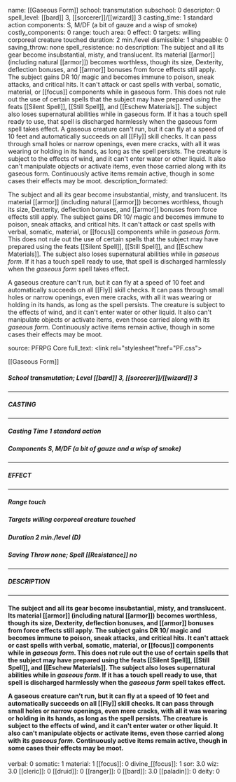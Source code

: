 name: [[Gaseous Form]]
school: transmutation
subschool: 0
descriptor: 0
spell_level: [[bard]] 3, [[sorcerer]]/[[wizard]] 3
casting_time: 1 standard action
components: S, M/DF (a bit of gauze and a wisp of smoke)
costly_components: 0
range: touch
area: 0
effect: 0
targets: willing corporeal creature touched
duration: 2 min./level
dismissible: 1
shapeable: 0
saving_throw: none
spell_resistence: no
description: The subject and all its gear become insubstantial, misty, and translucent. Its material [[armor]] (including natural [[armor]]) becomes worthless, though its size, Dexterity, deflection bonuses, and [[armor]] bonuses from force effects still apply. The subject gains DR 10/ magic and becomes immune to poison, sneak attacks, and critical hits. It can't attack or cast spells with verbal, somatic, material, or [[focus]] components while in gaseous form. This does not rule out the use of certain spells that the subject may have prepared using the feats [[Silent Spell]], [[Still Spell]], and [[Eschew Materials]]. The subject also loses supernatural abilities while in gaseous form. If it has a touch spell ready to use, that spell is discharged harmlessly when the gaseous form spell takes effect.  A gaseous creature can't run, but it can fly at a speed of 10 feet and automatically succeeds on all [[Fly]] skill checks. It can pass through small holes or narrow openings, even mere cracks, with all it was wearing or holding in its hands, as long as the spell persists. The creature is subject to the effects of wind, and it can't enter water or other liquid. It also can't manipulate objects or activate items, even those carried along with its gaseous form. Continuously active items remain active, though in some cases their effects may be moot.
description_formated: <p>The subject and all its gear become insubstantial, misty, and translucent. Its material [[armor]] (including natural [[armor]]) becomes worthless, though its size, Dexterity, deflection bonuses, and [[armor]] bonuses from force effects still apply. The subject gains DR 10/ magic and becomes immune to poison, sneak attacks, and critical hits. It can't attack or cast spells with verbal, somatic, material, or [[focus]] components while in <i>gaseous form</i>. This does not rule out the use of certain spells that the subject may have prepared using the feats [[Silent Spell]], [[Still Spell]], and [[Eschew Materials]]. The subject also loses supernatural abilities while in <i>gaseous form</i>. If it has a touch spell ready to use, that spell is discharged harmlessly when the <i>gaseous form</i> spell takes effect.</p><p>A gaseous creature can't run, but it can fly at a speed of 10 feet and automatically succeeds on all [[Fly]] skill checks. It can pass through small holes or narrow openings, even mere cracks, with all it was wearing or holding in its hands, as long as the spell persists. The creature is subject to the effects of wind, and it can't enter water or other liquid. It also can't manipulate objects or activate items, even those carried along with its <i>gaseous form</i>. Continuously active items remain active, though in some cases their effects may be moot.</p>
source: PFRPG Core
full_text: <link rel="stylesheet"href="PF.css"><div class="heading"><p class="alignleft">[[Gaseous Form]]</p><div style="clear: both;"></div></div><div><h5><b>School </b>transmutation; <b>Level </b>[[bard]] 3, [[sorcerer]]/[[wizard]] 3</h5></div><hr/><div><h5><b>CASTING</b></h5></div><hr/><div><h5><b>Casting Time </b>1 standard action</h5><h5><b>Components </b>S, M/DF (a bit of gauze and a wisp of smoke)</h5></div><hr/><div><h5><b>EFFECT</b></h5></div><hr/><div><h5><b>Range </b>touch</h5><h5><b>Targets </b>willing corporeal creature touched</h5><h5><b>Duration </b>2 min./level (D)</h5><h5><b>Saving Throw </b>none; <b>Spell [[Resistance]] </b>no</h5></div><hr/><div><h5><b>DESCRIPTION</b></h5></div><hr/><div><h4><p>The subject and all its gear become insubstantial, misty, and translucent. Its material [[armor]] (including natural [[armor]]) becomes worthless, though its size, Dexterity, deflection bonuses, and [[armor]] bonuses from force effects still apply. The subject gains DR 10/ magic and becomes immune to poison, sneak attacks, and critical hits. It can't attack or cast spells with verbal, somatic, material, or [[focus]] components while in <i>gaseous form</i>. This does not rule out the use of certain spells that the subject may have prepared using the feats [[Silent Spell]], [[Still Spell]], and [[Eschew Materials]]. The subject also loses supernatural abilities while in <i>gaseous form</i>. If it has a touch spell ready to use, that spell is discharged harmlessly when the <i>gaseous form</i> spell takes effect.</p><p>A gaseous creature can't run, but it can fly at a speed of 10 feet and automatically succeeds on all [[Fly]] skill checks. It can pass through small holes or narrow openings, even mere cracks, with all it was wearing or holding in its hands, as long as the spell persists. The creature is subject to the effects of wind, and it can't enter water or other liquid. It also can't manipulate objects or activate items, even those carried along with its <i>gaseous form</i>. Continuously active items remain active, though in some cases their effects may be moot.</p></h4></div>
verbal: 0
somatic: 1
material: 1
[[focus]]: 0
divine_[[focus]]: 1
sor: 3.0
wiz: 3.0
[[cleric]]: 0
[[druid]]: 0
[[ranger]]: 0
[[bard]]: 3.0
[[paladin]]: 0
deity: 0
